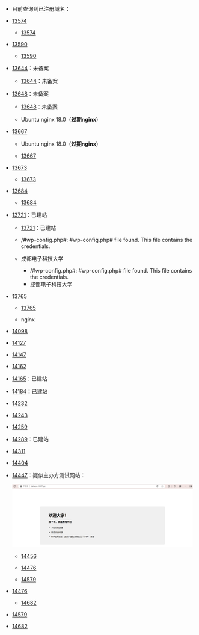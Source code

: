 - 目前查询到已注册域名：

- [13574](http://datacon-13574.xyz)
  - [13574](http://datacon-13574.xyz)

- [13590](http://datacon-13590.xyz)
  - [13590](http://datacon-13590.xyz)

- [13644](http://datacon-13644.xyz)：未备案
  - [13644](http://datacon-13644.xyz)：未备案

- [13648](http://datacon-13648.xyz)：未备案
  - [13648](http://datacon-13648.xyz)：未备案

  - Ubuntu nginx 18.0（**过期nginx**）
  
- [13667](http://datacon-13667.xyz)
    - Ubuntu nginx 18.0（**过期nginx**）

  - [13667](http://datacon-13667.xyz)

- [13673](http://datacon-13673.xyz)
  - [13673](http://datacon-13673.xyz)

- [13684](http://datacon-13684.xyz)
  - [13684](http://datacon-13684.xyz)

- [13721](http://datacon-13721.xyz)：已建站
  - [13721](http://datacon-13721.xyz)：已建站

  - /#wp-config.php#: #wp-config.php# file found. This file contains the credentials.
  - 成都电子科技大学
    - /#wp-config.php#: #wp-config.php# file found. This file contains the credentials.
    - 成都电子科技大学

- [13765](http://datacon-13765.xyz)
  - [13765](http://datacon-13765.xyz)

  - nginx
  
- [14098](http://datacon-14098.xyz)

- [14127](http://datacon-14127.xyz)

- [14147](http://datacon-14147.xyz)

- [14162](http://datacon-14162.xyz)

- [14165](http://datacon-14165.xyz)：已建站

- [14184](http://datacon-14184.xyz)：已建站

- [14232](http://datacon-14232.xyz)

- [14243](http://datacon-14243.xyz)

- [14259](http://datacon-14259.xyz)

- [14289](http://datacon-14289.xyz)：已建站

- [14311](http://datacon-14311.xyz)

- [14404](datacon-14404.xyz)

- [14447](http://datacon-14447.xyz)：疑似主办方测试网站：

  ![image-20241112180141488](./image-20241112180141488.png)

  - [14456](http://datacon-14456.xyz)

  - [14476](http://datacon-14476.xyz)

  - [14579](http://datacon-14579.xyz)
- [14476](http://datacon-14476.xyz)

  - [14682](http://datacon-14682.xyz)
- [14579](http://datacon-14579.xyz)

- [14682](http://datacon-14682.xyz)
